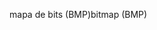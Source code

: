 <span data-ttu-id="c84df-101">mapa de bits (BMP)</span><span class="sxs-lookup"><span data-stu-id="c84df-101">bitmap (BMP)</span></span>